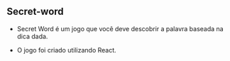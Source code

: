 ## Secret-word

- Secret Word é um jogo que você deve descobrir a palavra baseada na dica dada.

- O jogo foi criado utilizando React.
